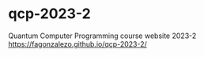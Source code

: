 # qcp-2023-2
Quantum Computer Programming course website 2023-2 https://fagonzalezo.github.io/qcp-2023-2/ 
